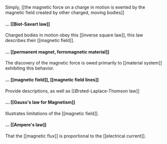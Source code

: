 Simply, [[the magnetic force on a charge in motion is exerted by the magnetic field created by other charged, moving bodies]]

#### ... [[Biot-Savart law]]
Charged bodies in motion obey this [[inverse square law]], this law describes their [[magnetic field]]. 

#### ... [[permanent magnet, ferromagnetic material]]
The discovery of the magnetic force is owed primarily to [[material system]] exhibiting this behavior.

#### ... [[magnetic field]], [[magnetic field lines]]
Provide descriptions, as well as [[Ørsted-Laplace-Thomson law]]

#### ... [[Gauss's law for Magnetism]]
Illustrates limitations of the [[magnetic field]].

#### ... [[Ampere's law]]
That the [[magnetic flux]] is proportional to the [[electrical current]].